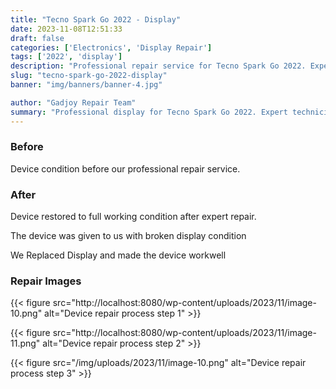 ```yaml
---
title: "Tecno Spark Go 2022 - Display"
date: 2023-11-08T12:51:33
draft: false
categories: ['Electronics', 'Display Repair']
tags: ['2022', 'display']
description: "Professional repair service for Tecno Spark Go 2022. Expert diagnosis and quality repairs in Bangalore."
slug: "tecno-spark-go-2022-display"
banner: "img/banners/banner-4.jpg"

author: "Gadjoy Repair Team"
summary: "Professional display for Tecno Spark Go 2022. Expert technicians, quality parts, warranty included."
---
```


### Before

Device condition before our professional repair service.

### After

Device restored to full working condition after expert repair.

The device was given to us with broken display condition

We Replaced Display and made the device workwell

### Repair Images

{{< figure src="http://localhost:8080/wp-content/uploads/2023/11/image-10.png" alt="Device repair process step 1" >}}

{{< figure src="http://localhost:8080/wp-content/uploads/2023/11/image-11.png" alt="Device repair process step 2" >}}

{{< figure src="/img/uploads/2023/11/image-10.png" alt="Device repair process step 3" >}}

